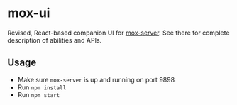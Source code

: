 # mox-ui
Revised, React-based companion UI for [mox-server](https://github.com/eliav-lavi/mox-server). See there for complete description of abilities and APIs.

## Usage
* Make sure `mox-server` is up and running on port 9898
* Run `npm install`
* Run `npm start`
